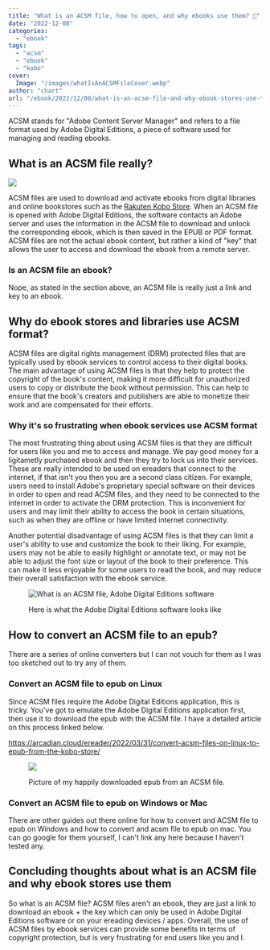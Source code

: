 ```yaml
---
title: "What is an ACSM file, how to open, and why ebooks use them? 🤔"
date: "2022-12-08"
categories: 
  - "ebook"
tags: 
  - "acsm"
  - "ebook"
  - "kobo"
cover:
  Image: "/images/whatIsAnACSMFileCover.webp"
author: "chart"
url: "/ebook/2022/12/08/what-is-an-acsm-file-and-why-ebook-stores-use-them-%f0%9f%a4%94/"
---
```


ACSM stands for "Adobe Content Server Manager" and refers to a file format used by Adobe Digital Editions, a piece of software used for managing and reading ebooks.

## What is an ACSM file really?

![](/images/InfoGraphicOnWhatIsAnACSMFile.webp)

ACSM files are used to download and activate ebooks from digital libraries and online bookstores such as the [Rakuten Kobo Store](https://www.kobo.com/us/en). When an ACSM file is opened with Adobe Digital Editions, the software contacts an Adobe server and uses the information in the ACSM file to download and unlock the corresponding ebook, which is then saved in the EPUB or PDF format. ACSM files are not the actual ebook content, but rather a kind of "key" that allows the user to access and download the ebook from a remote server.

### Is an ACSM file an ebook?

Nope, as stated in the section above, an ACSM file is really just a link and key to an ebook.

## Why do ebook stores and libraries use ACSM format?

ACSM files are digital rights management (DRM) protected files that are typically used by ebook services to control access to their digital books. The main advantage of using ACSM files is that they help to protect the copyright of the book's content, making it more difficult for unauthorized users to copy or distribute the book without permission. This can help to ensure that the book's creators and publishers are able to monetize their work and are compensated for their efforts.

### Why it's so frustrating when ebook services use ACSM format

The most frustrating thing about using ACSM files is that they are difficult for users like you and me to access and manage. We pay good money for a ligitametly purchased ebook and then they try to lock us into their services. These are really intended to be used on ereaders that connect to the internet, if that isn't you then you are a second class citizen. For example, users need to install Adobe's proprietary special software on their devices in order to open and read ACSM files, and they need to be connected to the internet in order to activate the DRM protection. This is inconvenient for users and may limit their ability to access the book in certain situations, such as when they are offline or have limited internet connectivity.

Another potential disadvantage of using ACSM files is that they can limit a user's ability to use and customize the book to their liking. For example, users may not be able to easily highlight or annotate text, or may not be able to adjust the font size or layout of the book to their preference. This can make it less enjoyable for some users to read the book, and may reduce their overall satisfaction with the ebook service.

<figure>

![What is an ACSM file, Adobe Digital Editions software](/images/ADE-pop-up.png)

<figcaption>

Here is what the Adobe Digital Editions software looks like

</figcaption>

</figure>

## How to convert an ACSM file to an epub?

There are a series of online converters but I can not vouch for them as I was too sketched out to try any of them.

### Convert an ACSM file to epub on Linux

Since ACSM files require the Adobe Digital Editions application, this is tricky. You've got to emulate the Adobe Digital Editions application first, then use it to download the epub with the ACSM file. I have a detailed article on this process linked below.

https://arcadian.cloud/ereader/2022/03/31/convert-acsm-files-on-linux-to-epub-from-the-kobo-store/

<figure>

![](/images/converted-epub.png)

<figcaption>

Picture of my happily downloaded epub from an ACSM file.

</figcaption>

</figure>

### Convert an ACSM file to epub on Windows or Mac

There are other guides out there online for how to convert and ACSM file to epub on Windows and how to convert and acsm file to epub on mac. You can go google for them yourself, I can't link any here because I haven't tested any.

## Concluding thoughts about what is an ACSM file and why ebook stores use them

So what is an ACSM file? ACSM files aren't an ebook, they are just a link to download an ebook + the key which can only be used in Adobe Digital Editions software or on your ereading devices / apps. Overall, the use of ACSM files by ebook services can provide some benefits in terms of copyright protection, but is very frustrating for end users like you and I.
